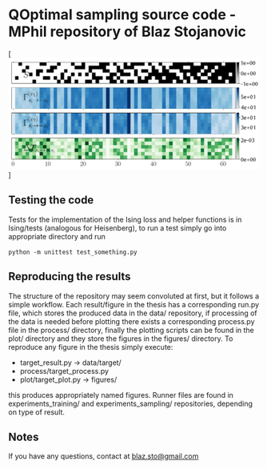 # QOptimal sampling source code - MPhil repository of Blaz Stojanovic

[![Hello, world](https://github.com/BlazStojanovic/QptimalSampling/blob/main/experiments_sampling/figures/rate_structure.png)]

## Testing the code

Tests for the implementation of the Ising loss and helper functions is in Ising/tests (analogous for Heisenberg), to run a test simply go into appropriate directory and run
```
python -m unittest test_something.py
```

## Reproducing the results
The structure of the repository may seem convoluted at first, but it follows a simple workflow. Each result/figure in the thesis has a corresponding run.py file, which stores the produced data in the data/ repository, if processing of the data is needed before plotting there exists a corresponding process.py file in the process/ directory, finally the plotting scripts can be found in the plot/ directory and they store the figures in the figures/ directory. To reproduce any figure in the thesis simply execute:

* target_result.py -> data/target/
* process/target_process.py 
* plot/target_plot.py -> figures/ 

this produces appropriately named figures. Runner files are found in experiments_training/ and experiments_sampling/ repositories, depending on type of result.

## Notes
If you have any questions, contact at blaz.sto@gmail.com
